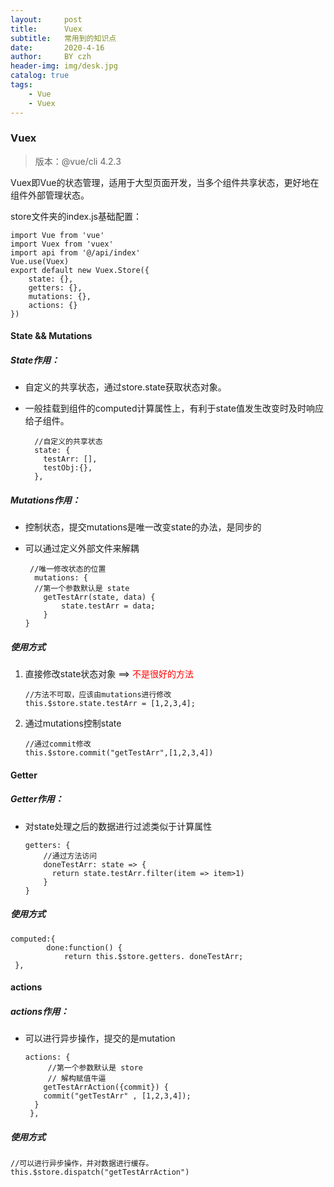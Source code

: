 ```yaml
---
layout:     post
title:      Vuex
subtitle:   常用到的知识点
date:       2020-4-16
author:     BY czh
header-img: img/desk.jpg
catalog: true
tags:
    - Vue
    - Vuex
---
```


###  Vuex

>版本：@vue/cli 4.2.3

Vuex即Vue的状态管理，适用于大型页面开发，当多个组件共享状态，更好地在组件外部管理状态。

store文件夹的index.js基础配置：

```
import Vue from 'vue'
import Vuex from 'vuex'
import api from '@/api/index'
Vue.use(Vuex)
export default new Vuex.Store({
	state: {},
	getters: {},
   	mutations: {},
   	actions: {}
})
```

#### State && Mutations

##### State作用：

* 自定义的共享状态，通过store.state获取状态对象。
* 一般挂载到组件的computed计算属性上，有利于state值发生改变时及时响应给子组件。

	```
	  //自定义的共享状态
	  state: {
	    testArr: [],
	    testObj:{},
	  },
	```

##### Mutations作用：

* 控制状态，提交mutations是唯一改变state的办法，是同步的
* 可以通过定义外部文件来解耦

	```
	 //唯一修改状态的位置
	  mutations: {
      //第一个参数默认是 state 
    	getTestArr(state, data) {
      		state.testArr = data;
    	}
  }
	```

##### 使用方式

1. 直接修改state状态对象 ==> <font color=red>不是很好的方法</font>

	```
	//方法不可取，应该由mutations进行修改
	this.$store.state.testArr = [1,2,3,4];
	```
1. 通过mutations控制state

	```
	//通过commit修改
	this.$store.commit("getTestArr",[1,2,3,4])
	```	

#### Getter

##### Getter作用：

* 对state处理之后的数据进行过滤类似于计算属性

	```
	getters: {
		//通过方法访问
		doneTestArr: state => {
		  return state.testArr.filter(item => item>1)
		}
	}
	```
		
##### 使用方式

```
computed:{
		done:function() { 
            return this.$store.getters. doneTestArr;
 },
```

#### actions

##### actions作用：

* 可以进行异步操作，提交的是mutation

	```
	actions: {
    	 //第一个参数默认是 store 
    	 // 解构赋值牛逼
    	getTestArrAction({commit}) {
		commit("getTestArr" , [1,2,3,4]);
  	  }
 	 },
	```
	
##### 使用方式

```
//可以进行异步操作，并对数据进行缓存。
this.$store.dispatch("getTestArrAction")
```


